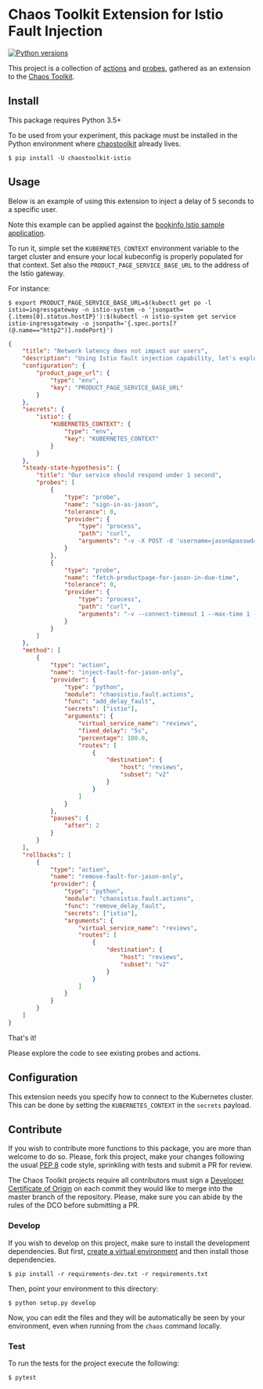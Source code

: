  # Chaos Toolkit Extension for Istio Fault Injection

[![Python versions](https://img.shields.io/pypi/pyversions/chaostoolkit-istio.svg)](https://www.python.org/)


This project is a collection of [actions][] and [probes][], gathered as an
extension to the [Chaos Toolkit][chaostoolkit].

[actions]: http://chaostoolkit.org/reference/api/experiment/#action
[probes]: http://chaostoolkit.org/reference/api/experiment/#probe
[chaostoolkit]: http://chaostoolkit.org

## Install

This package requires Python 3.5+

To be used from your experiment, this package must be installed in the Python
environment where [chaostoolkit][] already lives.

```
$ pip install -U chaostoolkit-istio
```

## Usage

Below is an example of using this extension to inject a delay of 5 seconds to
a specific user.

Note this example can be applied against the
[bookinfo Istio sample application](https://istio.io/docs/examples/bookinfo/).

To run it, simple set the `KUBERNETES_CONTEXT` environment variable to the
target cluster and ensure your local kubeconfig is properly populated for that
context. Set also the `PRODUCT_PAGE_SERVICE_BASE_URL` to the address of the
Istio gateway.

For instance:

```
$ export PRODUCT_PAGE_SERVICE_BASE_URL=$(kubectl get po -l istio=ingressgateway -n istio-system -o 'jsonpath={.items[0].status.hostIP}'):$(kubectl -n istio-system get service istio-ingressgateway -o jsonpath='{.spec.ports[?(@.name=="http2")].nodePort}')
```

```json
{
    "title": "Network latency does not impact our users",
    "description": "Using Istio fault injection capability, let's explore how latency impacts a single user",
    "configuration": {
        "product_page_url": {
            "type": "env",
            "key": "PRODUCT_PAGE_SERVICE_BASE_URL"
        }
    },
    "secrets": {
        "istio": {
            "KUBERNETES_CONTEXT": {
                "type": "env",
                "key": "KUBERNETES_CONTEXT"
            }
        }
    },
    "steady-state-hypothesis": {
        "title": "Our service should respond under 1 second",
        "probes": [
            {
                "type": "probe",
                "name": "sign-in-as-jason",
                "tolerance": 0,
                "provider": {
                    "type": "process",
                    "path": "curl",
                    "arguments": "-v -X POST -d 'username=jason&passwd=' -c /tmp/cookie.txt --silent ${product_page_url}/login"
                }
            },
            {
                "type": "probe",
                "name": "fetch-productpage-for-jason-in-due-time",
                "tolerance": 0,
                "provider": {
                    "type": "process",
                    "path": "curl",
                    "arguments": "-v --connect-timeout 1 --max-time 1 -b /tmp/cookie.txt --silent ${product_page_url}/productpage"
                }
            }
        ]
    },
    "method": [
        {
            "type": "action",
            "name": "inject-fault-for-jason-only",
            "provider": {
                "type": "python",
                "module": "chaosistio.fault.actions",
                "func": "add_delay_fault",
                "secrets": ["istio"],
                "arguments": {
                    "virtual_service_name": "reviews",
                    "fixed_delay": "5s",
                    "percentage": 100.0,
                    "routes": [
                        {
                            "destination": {
                                "host": "reviews",
                                "subset": "v2"
                            }
                        }
                    ]
                }
            },
            "pauses": {
                "after": 2
            }
        }
    ],
    "rollbacks": [
        {
            "type": "action",
            "name": "remove-fault-for-jason-only",
            "provider": {
                "type": "python",
                "module": "chaosistio.fault.actions",
                "func": "remove_delay_fault",
                "secrets": ["istio"],
                "arguments": {
                    "virtual_service_name": "reviews",
                    "routes": [
                        {
                            "destination": {
                                "host": "reviews",
                                "subset": "v2"
                            }
                        }
                    ]
                }
            }
        }
    ]
}
```

That's it!

Please explore the code to see existing probes and actions.

## Configuration

This extension needs you specify how to connect to the Kubernetes cluster. This
can be done by setting the `KUBERNETES_CONTEXT` in the `secrets` payload.


## Contribute

If you wish to contribute more functions to this package, you are more than
welcome to do so. Please, fork this project, make your changes following the
usual [PEP 8][pep8] code style, sprinkling with tests and submit a PR for
review.

[pep8]: https://pycodestyle.readthedocs.io/en/latest/

The Chaos Toolkit projects require all contributors must sign a
[Developer Certificate of Origin][dco] on each commit they would like to merge
into the master branch of the repository. Please, make sure you can abide by
the rules of the DCO before submitting a PR.

[dco]: https://github.com/probot/dco#how-it-works

### Develop

If you wish to develop on this project, make sure to install the development
dependencies. But first, [create a virtual environment][venv] and then install
those dependencies.

[venv]: http://chaostoolkit.org/reference/usage/install/#create-a-virtual-environment

```console
$ pip install -r requirements-dev.txt -r requirements.txt
```

Then, point your environment to this directory:

```console
$ python setup.py develop
```

Now, you can edit the files and they will be automatically be seen by your
environment, even when running from the `chaos` command locally.

### Test

To run the tests for the project execute the following:

```
$ pytest
```
